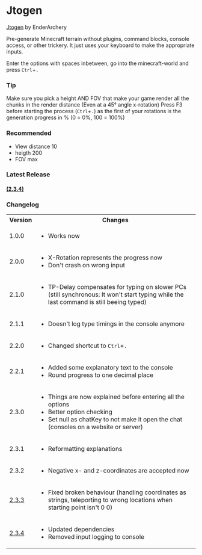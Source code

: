 # Jtogen
[Jtogen](#latest-release) by EnderArchery

Pre-generate Minecraft terrain without plugins, command blocks, console access, or other trickery.
It just uses your keyboard to make the appropriate inputs.

Enter the options with spaces inbetween, go into the minecraft-world and press `Ctrl`+`.`

### Tip

   Make sure you pick a height AND FOV that make your game render all the chunks in the render distance (Even at a 45° angle x-rotation)
   Press F3 before starting the process (`Ctrl`+`.`) as the first of your rotations is the generation progress in % (0 = 0%, 100 = 100%)

### Recommended

 - View distance 10
 - heigth 200
 - FOV max

### Latest Release
#### [(2.3.4)](./Releases/Jtogen.zip)

### Changelog
  <table>
    <tr>
      <th>
        Version
      </th>
      <th>
        Changes
      </th>
    </tr>
    <tr>
      <td>
        1.0.0
      </td>
      <td>
        <ul>
          <li>
            Works now
          </li>
        </ul>
      </td>
    </tr>
    <tr>
      <td>
        2.0.0
      </td>
      <td>
        <ul>
          <li>
            X-Rotation represents the progress now
          </li>
          <li>
            Don't crash on wrong input
          </li>
        </ul>
      </td>
    </tr>
    <tr>
      <td>
        2.1.0
      </td>
      <td>
        <ul>
          <li>
            TP-Delay compensates for typing on slower PCs (still synchronous: It won't start typing while the last command is still beeing typed)
          </li>
        </ul>
      </td>
    </tr>
    <tr>
      <td>
        2.1.1
      </td>
      <td>
        <ul>
          <li>
            Doesn't log type timings in the console anymore
          </li>
        </ul>
      </td>
    </tr>
    <tr>
      <td>
        2.2.0
      </td>
      <td>
        <ul>
          <li>
            Changed shortcut to <code>Ctrl</code>+<code>.</code>
          </li>
        </ul>
      </td>
    </tr>
    <tr>
      <td>
        2.2.1
      </td>
      <td>
        <ul>
          <li>
            Added some explanatory text to the console
          </li>
          <li>
            Round progress to one decimal place
          </li>
        </ul>
      </td>
    </tr>
    <tr>
      <td>
        2.3.0
      </td>
      <td>
        <ul>
          <li>
            Things are now explained before entering all the options
          </li>
          <li>
            Better option checking
          </li>
          <li>
            Set null as chatKey to not make it open the chat (consoles on a website or server)
          </li>
        </ul>
      </td>
    </tr>
    <tr>
      <td>
        2.3.1
      </td>
      <td>
        <ul>
          <li>
            Reformatting explanations
          </li>
        </ul>
      </td>
    </tr>
    <tr>
      <td>
        2.3.2
      </td>
      <td>
        <ul>
          <li>
            Negative x- and z-coordinates are accepted now
          </li>
        </ul>
      </td>
    </tr>
    <tr>
      <td>
        <a href="./Releases/Jtogen_2.3.3.zip">
          2.3.3
        </a>
      </td>
      <td>
        <ul>
          <li>
            Fixed broken behaviour (handling coordinates as strings, teleporting to wrong locations when starting point isn't 0 0)
          </li>
        </ul>
      </td>
    </tr>
    <tr>
      <td>
        <a href="./Releases/Jtogen_2.3.4.zip">
          2.3.4
        </a>
      </td>
      <td>
        <ul>
          <li>
            Updated dependencies
          </li>
          <li>
            Removed input logging to console
          </li>
        </ul>
      </td>
    </tr>
  </table>
